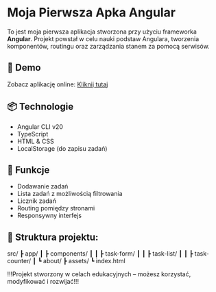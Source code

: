 # Moja Pierwsza Apka Angular

To jest moja pierwsza aplikacja stworzona przy użyciu frameworka **Angular**. Projekt powstał w celu nauki podstaw Angulara, tworzenia komponentów, routingu oraz zarządzania stanem za pomocą serwisów.

## 🔗 Demo

Zobacz aplikację online: [Kliknij tutaj](https://karolkm.github.io/Angular/)

## 📦 Technologie

- Angular CLI v20
- TypeScript
- HTML & CSS
- LocalStorage (do zapisu zadań)

## 🧩 Funkcje

- Dodawanie zadań
- Lista zadań z możliwością filtrowania
- Licznik zadań
- Routing pomiędzy stronami
- Responsywny interfejs

## 📁 Struktura projektu:

src/
 ┣ app/
 ┃ ┣ components/
 ┃ ┃ ┣ task-form/
 ┃ ┃ ┣ task-list/
 ┃ ┃ ┣ task-counter/
 ┃ ┗ about/
 ┣ assets/
 ┗ index.html


!!!Projekt stworzony w celach edukacyjnych – możesz korzystać, modyfikować i rozwijać!!!

